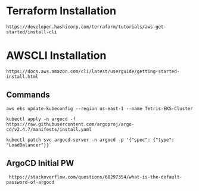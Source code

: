 # Terraform Installation

`https://developer.hashicorp.com/terraform/tutorials/aws-get-started/install-cli `

# AWSCLI Installation

`https://docs.aws.amazon.com/cli/latest/userguide/getting-started-install.html` 


## Commands

```
aws eks update-kubeconfig --region us-east-1 --name Tetris-EKS-Cluster
```

```
kubectl apply -n argocd -f https://raw.githubusercontent.com/argoproj/argo-cd/v2.4.7/manifests/install.yaml
```

```
kubectl patch svc argocd-server -n argocd -p '{"spec": {"type": "LoadBalancer"}}`
```

## ArgoCD Initial PW

` https://stackoverflow.com/questions/68297354/what-is-the-default-password-of-argocd`